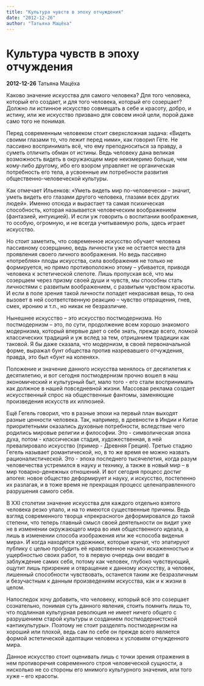 ```yaml
---
title: "Культура чувств в эпоху отчуждения"
date: "2012-12-26"
author: "Татьяна Мацёха"
---
```


# Культура чувств в эпоху отчуждения

**2012-12-26** Татьяна Мацёха

Каково значение искусства для самого человека? Для того человека, который его создает, и для того человека, который его созерцает? Должно ли истинное искусство совмещать в себе и красоту, добро, и истину, или же искусство призвано для совсем иной цели, порой даже само того не понимая.



Перед современным человеком стоит сверхсложная задача: «Видеть своими глазами то, что лежит перед ними», как говорил Гёте. Не пассивно воспринимать всё, что ему преподноситься за правду, а суметь отличить обман от истины. Ведь человеку дана великая возможность видеть в окружающем мире неизмеримо больше, чем кому-либо другому, ибо его взором управляет не органическая потребность его тела, а усвоенные им потребности развития общественно-человеческой культуры.



Как отмечает Ильенков: «Уметь видеть мир по-человечески – значит, уметь видеть его глазами другого человека, глазами всех других людей». Именно отсюда и вырастает та самая психическая способность, которая называется человеческим воображением (фантазией, интуицией). И если уж говорить о воспитании воображения, то особую, огромную, и не всегда учитываемую роль, здесь играет искусство.



Но стоит заметить, что современное искусство обучает человека пассивному созерцанию, ведь личности уже не остается места для проявления своего личного воображения. Но ведь пассивно «потребляя» плоды искусства, сила воображения не только не формируется, но прямо противоположно этому – убивается, приводя человека к эстетической слепоте. Лишь пропуская всё, что мы созерцаем через призму своей души и чувств, мы способны стать личностями с развитым воображением, с развитым чувством красоты. И если в поле зрения такой личности попадет некрасивая вещь, то она вызовет в ней соответственную реакцию – чувство отвращения, гнев, смех, иронию и т.п., но никак не безразличие.



Нынешнее искусство – это искусство постмодернизма. Но постмодернизм – это, по сути, продолжение всем хорошо знакомого модернизма, который впервые дает о себе знать, прежде всего, ломкой классических традиций и уж вслед за тем, отрицанием традиции как таковой. Я бы даже сказала, что модернизм, в своей первоначальной форме, выражал бунт общества против назревавшего отчуждения, правда, это был «бунт на коленях».



Положение и значение данного искусства менялось от десятилетия к десятилетию, и вот сегодня постмодернизм прочно вошел в наш экономический и культурный быт, мало того - его стали воспринимать как должное в нашей повседневной жизни. Массовая реклама создает искусственный спрос на общественные фантомы, заменяющие произведения искусств их иллюзией.



Ещё Гегель говорил, что в разные эпохи на первый план выходят разные ценности человека. Так, например, в древности в Индии и Китае приоритетными оказались духовные потребности, вследствие чего родились мировые религии и философии. Это - символическая эпоха духа, потом - классическая стадия, художественная, в ней превалировало искусство (пример - Древняя Греция). Третью стадию Гегель называет романтической, но, в то же время ее можно назвать рационалистической. Это - эпоха последнего тысячелетия, когда разум человечества устремился в науку и технику, а также в новый мир – в мир товарно-денежных отношений. И вот сегодня процесс достиг апогея: новое общество деформирует и науку, и искусство, постепенно их разлагая, и в тоже время не прекращая процесс целенаправленного разрушения самого себя. 



В ХХІ столетии значение искусства для каждого отдельно взятого человека резко упало, и на то имеются существенные причины. Ведь взгляд современного творца «прекрасного» деформировался до такой степени, что теперь главный смысл своей деятельности он видит уже не в изменении окружающего мира во имя общественного идеала, а лишь в изменении способа изображения или же «способа виденья мира». И когда находятся художники, которые кричат, что эпатируют публику с целью пробудить её нравственное начало искаженностью и ущербностью своих работ, то в первую очередь они вводят в заблуждение самих себя, потому как человек, глубоко чувствующий, ощутит лишь призрение и отвращение к данному искусству, а человек, лишенный способности чувствовать, останется таким же безразличным и безучастным к данным произведениям искусства, как и к жизни в целом.



Напоследок хочу добавить, что человеку, который всё это созерцает сознательно, понимая суть данного явления, стоить помнить лишь то, что подлинная культурная революция не имеет ничего общего с разрушением старой культуры и созданием постмодернистской «антикультуры». Поэтому не стоит разделять постмодернизм на хороший или плохой, ведь сам по себе он прежде всего является формой эстетической адаптации человека к условиям отчужденного мира.

 

Данное искусство стоит оценивать лишь с точки зрения отражения в нем противоречия современного строя человеческой сущности, а нисколько не со стороны его мнимого культурного значения, или того хуже – его красоты.